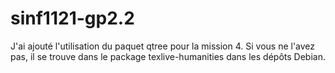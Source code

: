 sinf1121-gp2.2
==============

J'ai ajouté l'utilisation du paquet qtree pour la mission 4. Si vous ne l'avez pas, il se trouve dans le package texlive-humanities dans les dépôts Debian.
